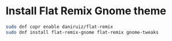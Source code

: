 # Install Flat Remix Gnome theme
```bash
sudo dnf copr enable daniruiz/flat-remix
sudo dnf install flat-remix-gnome flat-remix gnome-tweaks
```
